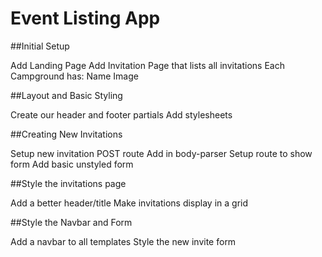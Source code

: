 # Event Listing App

##Initial Setup

Add Landing Page
Add Invitation Page that lists all invitations
Each Campground has:
Name
Image

##Layout and Basic Styling

Create our header and footer partials
Add stylesheets

##Creating New Invitations

Setup new invitation POST route
Add in body-parser
Setup route to show form
Add basic unstyled form

##Style the invitations page

Add a better header/title
Make invitations display in a grid

##Style the Navbar and Form

Add a navbar to all templates
Style the new invite form
